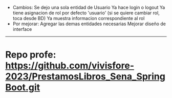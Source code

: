 - Cambios:
Se dejo una sola entidad de Usuario
Ya hace login o logout
Ya tiene asignacion de rol por defecto 'usuario' (si se quiere cambiar rol, toca desde BD)
Ya muestra informacion correspondiente al rol
- Por mejorar:
Agregar las demas entidades necesarias
Mejorar diseño de interface

-------------------------------------------------------------------------------------------------

# Repo profe: https://github.com/vivisfore-2023/PrestamosLibros_Sena_SpringBoot.git
